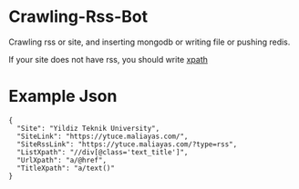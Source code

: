 # Crawling-Rss-Bot
Crawling rss or site, and inserting mongodb or writing file or pushing redis.

If your site does not have rss, you should write [xpath](https://duckduckgo.com/?q=xpath+tutorial&t=ffab&ia=web)

# Example Json

```
{
  "Site": "Yildiz Teknik University",
  "SiteLink": "https://ytuce.maliayas.com/",
  "SiteRssLink": "https://ytuce.maliayas.com/?type=rss",
  "ListXpath": "//div[@class='text_title']",
  "UrlXpath": "a/@href",
  "TitleXpath": "a/text()"
}
```
